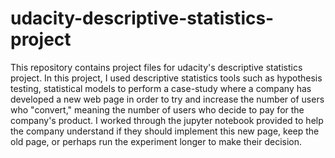 # udacity-descriptive-statistics-project
This repository contains project files for udacity's descriptive statistics project. 
In this project, I used descriptive statistics tools such as hypothesis testing, statistical models to perform a case-study where a company has developed a new web page in order to try and increase the number of users who "convert," meaning the number of users who decide to pay for the company's product. 
I worked through the jupyter notebook provided to help the company understand if they should implement this new page, keep the old page, or perhaps run the experiment longer to make their decision.
